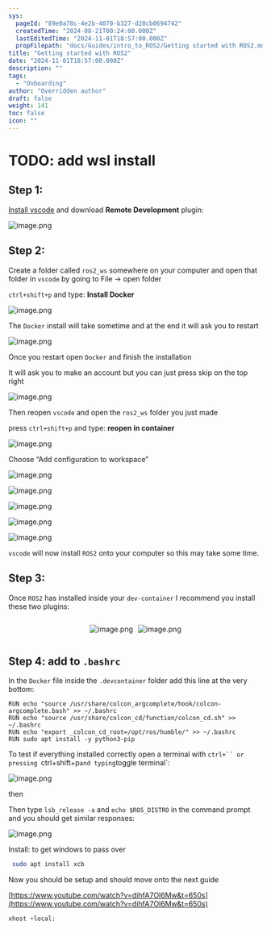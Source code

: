 ```yaml
---
sys:
  pageId: "89e0a78c-4e2b-4070-b327-d28cb0694742"
  createdTime: "2024-08-21T00:24:00.000Z"
  lastEditedTime: "2024-11-01T18:57:00.000Z"
  propFilepath: "docs/Guides/intro_to_ROS2/Getting started with ROS2.md"
title: "Getting started with ROS2"
date: "2024-11-01T18:57:00.000Z"
description: ""
tags:
  - "Onboarding"
author: "Overridden author"
draft: false
weight: 141
toc: false
icon: ""
---
```


# TODO: add wsl install

## Step 1:

[Install vscode](https://code.visualstudio.com/download) and download **Remote Development** plugin:

![image.png](https://prod-files-secure.s3.us-west-2.amazonaws.com/d518164a-d88e-44d1-a4ee-3adb3bd8bce0/efb52993-1881-4a40-b95e-6f020334f022/image.png?X-Amz-Algorithm=AWS4-HMAC-SHA256&X-Amz-Content-Sha256=UNSIGNED-PAYLOAD&X-Amz-Credential=ASIAZI2LB466UU6PIOQG%2F20250426%2Fus-west-2%2Fs3%2Faws4_request&X-Amz-Date=20250426T100737Z&X-Amz-Expires=3600&X-Amz-Security-Token=IQoJb3JpZ2luX2VjEKf%2F%2F%2F%2F%2F%2F%2F%2F%2F%2FwEaCXVzLXdlc3QtMiJIMEYCIQDP2CEyG3gbCePMrXMXIhVwbx2QGEJDGSKo18IwB9hOywIhAOgDTtbWSpudxekgz93ZJXLuz3qHPFv9rTYyu1IYfLVZKv8DCEAQABoMNjM3NDIzMTgzODA1IgzP%2BTvdZhExG5ywgH8q3AOCPDx%2B6C21VEYshxj5W79U9A4kZRGaxllYjN1aoI3lpqhT72FHiCbeK2cBm2UHONTA%2Byk9mgUXAxzC%2FBOTPIhoj2p47M6tcKFIzSzscUsNWPbnQiam%2F%2BiTHs73Y1E1%2FheIBgisvBkmLh8kkskqsS8E%2Fi7rT%2BSfZJKInPNTnMsWPu007vkjhHlWAzMxnwrOoXNBvA4gZ%2BnJxGwGVE8j%2FC9YGwVb0lGCMb%2FEkwEdWZY0cDwatJPHcmw15UJ5YKmM41kpF2R7GARtidty%2FL0nFpY%2FGgKMUQXu2nuwx5k5WByVdD24UhpE%2FcJ4NM52V4ZfUalHzrx8jiEvLECWMidHfhmhBBY%2FxwD%2BfvLY0N22sB1NRd%2B9EAKMbcY1z1VBPdLlDbZ%2BSDqwTUP7BN2AqvR5hJgcq6hqIXvP6D%2FGhnARmrUv8SeJaARzN0P5kxK5U%2Ff9Zkt2WbJFUh%2BUf%2F9xsNS%2BfT2NQL61if%2Fpzbfc7cUCw8YmFye7oqy1iKDT4osbb8FGyz8BMpdmH%2FGrO2J9aiCtzx0lqj7bTRFc9Zow1fItF8szCv4yzc0tApHb3AZwFWgTb3YDl8oAWQ6b6PSuVubfEDY21TPBF0%2BgQ0fT2aU%2Fu0OYfvh7sRdRF%2FJ7bcw5KTC%2BhLLABjqkAY9lYp6gDb9J18yfHdE02N3WMYvAAZnWp7CQlv9Zspg%2Fzk8KDMDbZEoXdmWHvHbop4rPRnYiFLhD2h7a%2FVkARecHy6Xvz64gZvYMRwlMK6LiDYLc67hxW5tP11QXf%2FW7gMrX2sy9jlM8zNbQ42sPeASSZKcLRUN%2FsoDfsEheB%2Fhd6fSuujaB1FcsE91X8%2F83Mdc1QGdP6lznwKCj4fubZ1%2Fcmrau&X-Amz-Signature=510c1318e98c09bc7fe6c6a72f2083e0790b23fafc00dfc4c2673c1b6ca57635&X-Amz-SignedHeaders=host&x-id=GetObject)

## Step 2:

Create a folder called `ros2_ws` somewhere on your computer and open that folder in `vscode` by going to File → open folder 

`ctrl+shift+p` and type: **Install Docker**

![image.png](https://prod-files-secure.s3.us-west-2.amazonaws.com/d518164a-d88e-44d1-a4ee-3adb3bd8bce0/2269dc0e-1cd5-47ff-bceb-c04ad9b2eab0/image.png?X-Amz-Algorithm=AWS4-HMAC-SHA256&X-Amz-Content-Sha256=UNSIGNED-PAYLOAD&X-Amz-Credential=ASIAZI2LB466UU6PIOQG%2F20250426%2Fus-west-2%2Fs3%2Faws4_request&X-Amz-Date=20250426T100737Z&X-Amz-Expires=3600&X-Amz-Security-Token=IQoJb3JpZ2luX2VjEKf%2F%2F%2F%2F%2F%2F%2F%2F%2F%2FwEaCXVzLXdlc3QtMiJIMEYCIQDP2CEyG3gbCePMrXMXIhVwbx2QGEJDGSKo18IwB9hOywIhAOgDTtbWSpudxekgz93ZJXLuz3qHPFv9rTYyu1IYfLVZKv8DCEAQABoMNjM3NDIzMTgzODA1IgzP%2BTvdZhExG5ywgH8q3AOCPDx%2B6C21VEYshxj5W79U9A4kZRGaxllYjN1aoI3lpqhT72FHiCbeK2cBm2UHONTA%2Byk9mgUXAxzC%2FBOTPIhoj2p47M6tcKFIzSzscUsNWPbnQiam%2F%2BiTHs73Y1E1%2FheIBgisvBkmLh8kkskqsS8E%2Fi7rT%2BSfZJKInPNTnMsWPu007vkjhHlWAzMxnwrOoXNBvA4gZ%2BnJxGwGVE8j%2FC9YGwVb0lGCMb%2FEkwEdWZY0cDwatJPHcmw15UJ5YKmM41kpF2R7GARtidty%2FL0nFpY%2FGgKMUQXu2nuwx5k5WByVdD24UhpE%2FcJ4NM52V4ZfUalHzrx8jiEvLECWMidHfhmhBBY%2FxwD%2BfvLY0N22sB1NRd%2B9EAKMbcY1z1VBPdLlDbZ%2BSDqwTUP7BN2AqvR5hJgcq6hqIXvP6D%2FGhnARmrUv8SeJaARzN0P5kxK5U%2Ff9Zkt2WbJFUh%2BUf%2F9xsNS%2BfT2NQL61if%2Fpzbfc7cUCw8YmFye7oqy1iKDT4osbb8FGyz8BMpdmH%2FGrO2J9aiCtzx0lqj7bTRFc9Zow1fItF8szCv4yzc0tApHb3AZwFWgTb3YDl8oAWQ6b6PSuVubfEDY21TPBF0%2BgQ0fT2aU%2Fu0OYfvh7sRdRF%2FJ7bcw5KTC%2BhLLABjqkAY9lYp6gDb9J18yfHdE02N3WMYvAAZnWp7CQlv9Zspg%2Fzk8KDMDbZEoXdmWHvHbop4rPRnYiFLhD2h7a%2FVkARecHy6Xvz64gZvYMRwlMK6LiDYLc67hxW5tP11QXf%2FW7gMrX2sy9jlM8zNbQ42sPeASSZKcLRUN%2FsoDfsEheB%2Fhd6fSuujaB1FcsE91X8%2F83Mdc1QGdP6lznwKCj4fubZ1%2Fcmrau&X-Amz-Signature=aeab360ad6371b06ec6dc3f1fcba4073f7f47f22eba2e773748eeaec4b577a28&X-Amz-SignedHeaders=host&x-id=GetObject)

The `Docker` install will take sometime and at the end it will ask you to restart

![image.png](https://prod-files-secure.s3.us-west-2.amazonaws.com/d518164a-d88e-44d1-a4ee-3adb3bd8bce0/ed233f78-be33-4b1f-b89c-9c346c0e961e/image.png?X-Amz-Algorithm=AWS4-HMAC-SHA256&X-Amz-Content-Sha256=UNSIGNED-PAYLOAD&X-Amz-Credential=ASIAZI2LB466UU6PIOQG%2F20250426%2Fus-west-2%2Fs3%2Faws4_request&X-Amz-Date=20250426T100737Z&X-Amz-Expires=3600&X-Amz-Security-Token=IQoJb3JpZ2luX2VjEKf%2F%2F%2F%2F%2F%2F%2F%2F%2F%2FwEaCXVzLXdlc3QtMiJIMEYCIQDP2CEyG3gbCePMrXMXIhVwbx2QGEJDGSKo18IwB9hOywIhAOgDTtbWSpudxekgz93ZJXLuz3qHPFv9rTYyu1IYfLVZKv8DCEAQABoMNjM3NDIzMTgzODA1IgzP%2BTvdZhExG5ywgH8q3AOCPDx%2B6C21VEYshxj5W79U9A4kZRGaxllYjN1aoI3lpqhT72FHiCbeK2cBm2UHONTA%2Byk9mgUXAxzC%2FBOTPIhoj2p47M6tcKFIzSzscUsNWPbnQiam%2F%2BiTHs73Y1E1%2FheIBgisvBkmLh8kkskqsS8E%2Fi7rT%2BSfZJKInPNTnMsWPu007vkjhHlWAzMxnwrOoXNBvA4gZ%2BnJxGwGVE8j%2FC9YGwVb0lGCMb%2FEkwEdWZY0cDwatJPHcmw15UJ5YKmM41kpF2R7GARtidty%2FL0nFpY%2FGgKMUQXu2nuwx5k5WByVdD24UhpE%2FcJ4NM52V4ZfUalHzrx8jiEvLECWMidHfhmhBBY%2FxwD%2BfvLY0N22sB1NRd%2B9EAKMbcY1z1VBPdLlDbZ%2BSDqwTUP7BN2AqvR5hJgcq6hqIXvP6D%2FGhnARmrUv8SeJaARzN0P5kxK5U%2Ff9Zkt2WbJFUh%2BUf%2F9xsNS%2BfT2NQL61if%2Fpzbfc7cUCw8YmFye7oqy1iKDT4osbb8FGyz8BMpdmH%2FGrO2J9aiCtzx0lqj7bTRFc9Zow1fItF8szCv4yzc0tApHb3AZwFWgTb3YDl8oAWQ6b6PSuVubfEDY21TPBF0%2BgQ0fT2aU%2Fu0OYfvh7sRdRF%2FJ7bcw5KTC%2BhLLABjqkAY9lYp6gDb9J18yfHdE02N3WMYvAAZnWp7CQlv9Zspg%2Fzk8KDMDbZEoXdmWHvHbop4rPRnYiFLhD2h7a%2FVkARecHy6Xvz64gZvYMRwlMK6LiDYLc67hxW5tP11QXf%2FW7gMrX2sy9jlM8zNbQ42sPeASSZKcLRUN%2FsoDfsEheB%2Fhd6fSuujaB1FcsE91X8%2F83Mdc1QGdP6lznwKCj4fubZ1%2Fcmrau&X-Amz-Signature=2eba12fdb4a4ea91592c7f2687a4b133cc5bb19661ada0c04d51aae3029657f7&X-Amz-SignedHeaders=host&x-id=GetObject)

Once you restart open `Docker` and finish the installation

It will ask you to make an account but you can just press skip on the top right

![image.png](https://prod-files-secure.s3.us-west-2.amazonaws.com/d518164a-d88e-44d1-a4ee-3adb3bd8bce0/21010ad9-1659-4fd9-9f59-9932a09b2a3d/image.png?X-Amz-Algorithm=AWS4-HMAC-SHA256&X-Amz-Content-Sha256=UNSIGNED-PAYLOAD&X-Amz-Credential=ASIAZI2LB466UU6PIOQG%2F20250426%2Fus-west-2%2Fs3%2Faws4_request&X-Amz-Date=20250426T100737Z&X-Amz-Expires=3600&X-Amz-Security-Token=IQoJb3JpZ2luX2VjEKf%2F%2F%2F%2F%2F%2F%2F%2F%2F%2FwEaCXVzLXdlc3QtMiJIMEYCIQDP2CEyG3gbCePMrXMXIhVwbx2QGEJDGSKo18IwB9hOywIhAOgDTtbWSpudxekgz93ZJXLuz3qHPFv9rTYyu1IYfLVZKv8DCEAQABoMNjM3NDIzMTgzODA1IgzP%2BTvdZhExG5ywgH8q3AOCPDx%2B6C21VEYshxj5W79U9A4kZRGaxllYjN1aoI3lpqhT72FHiCbeK2cBm2UHONTA%2Byk9mgUXAxzC%2FBOTPIhoj2p47M6tcKFIzSzscUsNWPbnQiam%2F%2BiTHs73Y1E1%2FheIBgisvBkmLh8kkskqsS8E%2Fi7rT%2BSfZJKInPNTnMsWPu007vkjhHlWAzMxnwrOoXNBvA4gZ%2BnJxGwGVE8j%2FC9YGwVb0lGCMb%2FEkwEdWZY0cDwatJPHcmw15UJ5YKmM41kpF2R7GARtidty%2FL0nFpY%2FGgKMUQXu2nuwx5k5WByVdD24UhpE%2FcJ4NM52V4ZfUalHzrx8jiEvLECWMidHfhmhBBY%2FxwD%2BfvLY0N22sB1NRd%2B9EAKMbcY1z1VBPdLlDbZ%2BSDqwTUP7BN2AqvR5hJgcq6hqIXvP6D%2FGhnARmrUv8SeJaARzN0P5kxK5U%2Ff9Zkt2WbJFUh%2BUf%2F9xsNS%2BfT2NQL61if%2Fpzbfc7cUCw8YmFye7oqy1iKDT4osbb8FGyz8BMpdmH%2FGrO2J9aiCtzx0lqj7bTRFc9Zow1fItF8szCv4yzc0tApHb3AZwFWgTb3YDl8oAWQ6b6PSuVubfEDY21TPBF0%2BgQ0fT2aU%2Fu0OYfvh7sRdRF%2FJ7bcw5KTC%2BhLLABjqkAY9lYp6gDb9J18yfHdE02N3WMYvAAZnWp7CQlv9Zspg%2Fzk8KDMDbZEoXdmWHvHbop4rPRnYiFLhD2h7a%2FVkARecHy6Xvz64gZvYMRwlMK6LiDYLc67hxW5tP11QXf%2FW7gMrX2sy9jlM8zNbQ42sPeASSZKcLRUN%2FsoDfsEheB%2Fhd6fSuujaB1FcsE91X8%2F83Mdc1QGdP6lznwKCj4fubZ1%2Fcmrau&X-Amz-Signature=7ae6071184972d0a39a9ac4e9dc2a6b872e7f88568c39ec0caa39c733cca0184&X-Amz-SignedHeaders=host&x-id=GetObject)

Then reopen `vscode` and open the `ros2_ws` folder you just made

press `ctrl+shift+p` and type: **reopen in container**

![image.png](https://prod-files-secure.s3.us-west-2.amazonaws.com/d518164a-d88e-44d1-a4ee-3adb3bd8bce0/4e93b8c2-41ad-488c-8095-c74205196118/image.png?X-Amz-Algorithm=AWS4-HMAC-SHA256&X-Amz-Content-Sha256=UNSIGNED-PAYLOAD&X-Amz-Credential=ASIAZI2LB466UU6PIOQG%2F20250426%2Fus-west-2%2Fs3%2Faws4_request&X-Amz-Date=20250426T100737Z&X-Amz-Expires=3600&X-Amz-Security-Token=IQoJb3JpZ2luX2VjEKf%2F%2F%2F%2F%2F%2F%2F%2F%2F%2FwEaCXVzLXdlc3QtMiJIMEYCIQDP2CEyG3gbCePMrXMXIhVwbx2QGEJDGSKo18IwB9hOywIhAOgDTtbWSpudxekgz93ZJXLuz3qHPFv9rTYyu1IYfLVZKv8DCEAQABoMNjM3NDIzMTgzODA1IgzP%2BTvdZhExG5ywgH8q3AOCPDx%2B6C21VEYshxj5W79U9A4kZRGaxllYjN1aoI3lpqhT72FHiCbeK2cBm2UHONTA%2Byk9mgUXAxzC%2FBOTPIhoj2p47M6tcKFIzSzscUsNWPbnQiam%2F%2BiTHs73Y1E1%2FheIBgisvBkmLh8kkskqsS8E%2Fi7rT%2BSfZJKInPNTnMsWPu007vkjhHlWAzMxnwrOoXNBvA4gZ%2BnJxGwGVE8j%2FC9YGwVb0lGCMb%2FEkwEdWZY0cDwatJPHcmw15UJ5YKmM41kpF2R7GARtidty%2FL0nFpY%2FGgKMUQXu2nuwx5k5WByVdD24UhpE%2FcJ4NM52V4ZfUalHzrx8jiEvLECWMidHfhmhBBY%2FxwD%2BfvLY0N22sB1NRd%2B9EAKMbcY1z1VBPdLlDbZ%2BSDqwTUP7BN2AqvR5hJgcq6hqIXvP6D%2FGhnARmrUv8SeJaARzN0P5kxK5U%2Ff9Zkt2WbJFUh%2BUf%2F9xsNS%2BfT2NQL61if%2Fpzbfc7cUCw8YmFye7oqy1iKDT4osbb8FGyz8BMpdmH%2FGrO2J9aiCtzx0lqj7bTRFc9Zow1fItF8szCv4yzc0tApHb3AZwFWgTb3YDl8oAWQ6b6PSuVubfEDY21TPBF0%2BgQ0fT2aU%2Fu0OYfvh7sRdRF%2FJ7bcw5KTC%2BhLLABjqkAY9lYp6gDb9J18yfHdE02N3WMYvAAZnWp7CQlv9Zspg%2Fzk8KDMDbZEoXdmWHvHbop4rPRnYiFLhD2h7a%2FVkARecHy6Xvz64gZvYMRwlMK6LiDYLc67hxW5tP11QXf%2FW7gMrX2sy9jlM8zNbQ42sPeASSZKcLRUN%2FsoDfsEheB%2Fhd6fSuujaB1FcsE91X8%2F83Mdc1QGdP6lznwKCj4fubZ1%2Fcmrau&X-Amz-Signature=ab2b34d86d17e4a546bbebe0d81649254118d896fb24461667acc08ea193a8b3&X-Amz-SignedHeaders=host&x-id=GetObject)

Choose “Add configuration to workspace”

![image.png](https://prod-files-secure.s3.us-west-2.amazonaws.com/d518164a-d88e-44d1-a4ee-3adb3bd8bce0/9560b282-5060-4989-ba37-97e7b2c22476/image.png?X-Amz-Algorithm=AWS4-HMAC-SHA256&X-Amz-Content-Sha256=UNSIGNED-PAYLOAD&X-Amz-Credential=ASIAZI2LB466UU6PIOQG%2F20250426%2Fus-west-2%2Fs3%2Faws4_request&X-Amz-Date=20250426T100737Z&X-Amz-Expires=3600&X-Amz-Security-Token=IQoJb3JpZ2luX2VjEKf%2F%2F%2F%2F%2F%2F%2F%2F%2F%2FwEaCXVzLXdlc3QtMiJIMEYCIQDP2CEyG3gbCePMrXMXIhVwbx2QGEJDGSKo18IwB9hOywIhAOgDTtbWSpudxekgz93ZJXLuz3qHPFv9rTYyu1IYfLVZKv8DCEAQABoMNjM3NDIzMTgzODA1IgzP%2BTvdZhExG5ywgH8q3AOCPDx%2B6C21VEYshxj5W79U9A4kZRGaxllYjN1aoI3lpqhT72FHiCbeK2cBm2UHONTA%2Byk9mgUXAxzC%2FBOTPIhoj2p47M6tcKFIzSzscUsNWPbnQiam%2F%2BiTHs73Y1E1%2FheIBgisvBkmLh8kkskqsS8E%2Fi7rT%2BSfZJKInPNTnMsWPu007vkjhHlWAzMxnwrOoXNBvA4gZ%2BnJxGwGVE8j%2FC9YGwVb0lGCMb%2FEkwEdWZY0cDwatJPHcmw15UJ5YKmM41kpF2R7GARtidty%2FL0nFpY%2FGgKMUQXu2nuwx5k5WByVdD24UhpE%2FcJ4NM52V4ZfUalHzrx8jiEvLECWMidHfhmhBBY%2FxwD%2BfvLY0N22sB1NRd%2B9EAKMbcY1z1VBPdLlDbZ%2BSDqwTUP7BN2AqvR5hJgcq6hqIXvP6D%2FGhnARmrUv8SeJaARzN0P5kxK5U%2Ff9Zkt2WbJFUh%2BUf%2F9xsNS%2BfT2NQL61if%2Fpzbfc7cUCw8YmFye7oqy1iKDT4osbb8FGyz8BMpdmH%2FGrO2J9aiCtzx0lqj7bTRFc9Zow1fItF8szCv4yzc0tApHb3AZwFWgTb3YDl8oAWQ6b6PSuVubfEDY21TPBF0%2BgQ0fT2aU%2Fu0OYfvh7sRdRF%2FJ7bcw5KTC%2BhLLABjqkAY9lYp6gDb9J18yfHdE02N3WMYvAAZnWp7CQlv9Zspg%2Fzk8KDMDbZEoXdmWHvHbop4rPRnYiFLhD2h7a%2FVkARecHy6Xvz64gZvYMRwlMK6LiDYLc67hxW5tP11QXf%2FW7gMrX2sy9jlM8zNbQ42sPeASSZKcLRUN%2FsoDfsEheB%2Fhd6fSuujaB1FcsE91X8%2F83Mdc1QGdP6lznwKCj4fubZ1%2Fcmrau&X-Amz-Signature=6a15a5b16c1c368fc0b92b5ab544044266cbd6b0294eda3d0eda120e821f6081&X-Amz-SignedHeaders=host&x-id=GetObject)

![image.png](https://prod-files-secure.s3.us-west-2.amazonaws.com/d518164a-d88e-44d1-a4ee-3adb3bd8bce0/2ee63f81-886b-48e8-a553-dc6e5eac99e4/image.png?X-Amz-Algorithm=AWS4-HMAC-SHA256&X-Amz-Content-Sha256=UNSIGNED-PAYLOAD&X-Amz-Credential=ASIAZI2LB466UU6PIOQG%2F20250426%2Fus-west-2%2Fs3%2Faws4_request&X-Amz-Date=20250426T100737Z&X-Amz-Expires=3600&X-Amz-Security-Token=IQoJb3JpZ2luX2VjEKf%2F%2F%2F%2F%2F%2F%2F%2F%2F%2FwEaCXVzLXdlc3QtMiJIMEYCIQDP2CEyG3gbCePMrXMXIhVwbx2QGEJDGSKo18IwB9hOywIhAOgDTtbWSpudxekgz93ZJXLuz3qHPFv9rTYyu1IYfLVZKv8DCEAQABoMNjM3NDIzMTgzODA1IgzP%2BTvdZhExG5ywgH8q3AOCPDx%2B6C21VEYshxj5W79U9A4kZRGaxllYjN1aoI3lpqhT72FHiCbeK2cBm2UHONTA%2Byk9mgUXAxzC%2FBOTPIhoj2p47M6tcKFIzSzscUsNWPbnQiam%2F%2BiTHs73Y1E1%2FheIBgisvBkmLh8kkskqsS8E%2Fi7rT%2BSfZJKInPNTnMsWPu007vkjhHlWAzMxnwrOoXNBvA4gZ%2BnJxGwGVE8j%2FC9YGwVb0lGCMb%2FEkwEdWZY0cDwatJPHcmw15UJ5YKmM41kpF2R7GARtidty%2FL0nFpY%2FGgKMUQXu2nuwx5k5WByVdD24UhpE%2FcJ4NM52V4ZfUalHzrx8jiEvLECWMidHfhmhBBY%2FxwD%2BfvLY0N22sB1NRd%2B9EAKMbcY1z1VBPdLlDbZ%2BSDqwTUP7BN2AqvR5hJgcq6hqIXvP6D%2FGhnARmrUv8SeJaARzN0P5kxK5U%2Ff9Zkt2WbJFUh%2BUf%2F9xsNS%2BfT2NQL61if%2Fpzbfc7cUCw8YmFye7oqy1iKDT4osbb8FGyz8BMpdmH%2FGrO2J9aiCtzx0lqj7bTRFc9Zow1fItF8szCv4yzc0tApHb3AZwFWgTb3YDl8oAWQ6b6PSuVubfEDY21TPBF0%2BgQ0fT2aU%2Fu0OYfvh7sRdRF%2FJ7bcw5KTC%2BhLLABjqkAY9lYp6gDb9J18yfHdE02N3WMYvAAZnWp7CQlv9Zspg%2Fzk8KDMDbZEoXdmWHvHbop4rPRnYiFLhD2h7a%2FVkARecHy6Xvz64gZvYMRwlMK6LiDYLc67hxW5tP11QXf%2FW7gMrX2sy9jlM8zNbQ42sPeASSZKcLRUN%2FsoDfsEheB%2Fhd6fSuujaB1FcsE91X8%2F83Mdc1QGdP6lznwKCj4fubZ1%2Fcmrau&X-Amz-Signature=0adc12f896376ff601b0723b0cac2cf7345ab1e7c6974a9bcae52766445a24cf&X-Amz-SignedHeaders=host&x-id=GetObject)

![image.png](https://prod-files-secure.s3.us-west-2.amazonaws.com/d518164a-d88e-44d1-a4ee-3adb3bd8bce0/ae1580b2-b048-407e-aed9-b584224a7a04/image.png?X-Amz-Algorithm=AWS4-HMAC-SHA256&X-Amz-Content-Sha256=UNSIGNED-PAYLOAD&X-Amz-Credential=ASIAZI2LB466UU6PIOQG%2F20250426%2Fus-west-2%2Fs3%2Faws4_request&X-Amz-Date=20250426T100737Z&X-Amz-Expires=3600&X-Amz-Security-Token=IQoJb3JpZ2luX2VjEKf%2F%2F%2F%2F%2F%2F%2F%2F%2F%2FwEaCXVzLXdlc3QtMiJIMEYCIQDP2CEyG3gbCePMrXMXIhVwbx2QGEJDGSKo18IwB9hOywIhAOgDTtbWSpudxekgz93ZJXLuz3qHPFv9rTYyu1IYfLVZKv8DCEAQABoMNjM3NDIzMTgzODA1IgzP%2BTvdZhExG5ywgH8q3AOCPDx%2B6C21VEYshxj5W79U9A4kZRGaxllYjN1aoI3lpqhT72FHiCbeK2cBm2UHONTA%2Byk9mgUXAxzC%2FBOTPIhoj2p47M6tcKFIzSzscUsNWPbnQiam%2F%2BiTHs73Y1E1%2FheIBgisvBkmLh8kkskqsS8E%2Fi7rT%2BSfZJKInPNTnMsWPu007vkjhHlWAzMxnwrOoXNBvA4gZ%2BnJxGwGVE8j%2FC9YGwVb0lGCMb%2FEkwEdWZY0cDwatJPHcmw15UJ5YKmM41kpF2R7GARtidty%2FL0nFpY%2FGgKMUQXu2nuwx5k5WByVdD24UhpE%2FcJ4NM52V4ZfUalHzrx8jiEvLECWMidHfhmhBBY%2FxwD%2BfvLY0N22sB1NRd%2B9EAKMbcY1z1VBPdLlDbZ%2BSDqwTUP7BN2AqvR5hJgcq6hqIXvP6D%2FGhnARmrUv8SeJaARzN0P5kxK5U%2Ff9Zkt2WbJFUh%2BUf%2F9xsNS%2BfT2NQL61if%2Fpzbfc7cUCw8YmFye7oqy1iKDT4osbb8FGyz8BMpdmH%2FGrO2J9aiCtzx0lqj7bTRFc9Zow1fItF8szCv4yzc0tApHb3AZwFWgTb3YDl8oAWQ6b6PSuVubfEDY21TPBF0%2BgQ0fT2aU%2Fu0OYfvh7sRdRF%2FJ7bcw5KTC%2BhLLABjqkAY9lYp6gDb9J18yfHdE02N3WMYvAAZnWp7CQlv9Zspg%2Fzk8KDMDbZEoXdmWHvHbop4rPRnYiFLhD2h7a%2FVkARecHy6Xvz64gZvYMRwlMK6LiDYLc67hxW5tP11QXf%2FW7gMrX2sy9jlM8zNbQ42sPeASSZKcLRUN%2FsoDfsEheB%2Fhd6fSuujaB1FcsE91X8%2F83Mdc1QGdP6lznwKCj4fubZ1%2Fcmrau&X-Amz-Signature=a9337ae26b5c99eb43d421d99187507a1cc5514caf19382385dd4c3e12098dbc&X-Amz-SignedHeaders=host&x-id=GetObject)

![image.png](https://prod-files-secure.s3.us-west-2.amazonaws.com/d518164a-d88e-44d1-a4ee-3adb3bd8bce0/53255b28-f75e-430f-b9e3-c0ac8577e42b/image.png?X-Amz-Algorithm=AWS4-HMAC-SHA256&X-Amz-Content-Sha256=UNSIGNED-PAYLOAD&X-Amz-Credential=ASIAZI2LB466UU6PIOQG%2F20250426%2Fus-west-2%2Fs3%2Faws4_request&X-Amz-Date=20250426T100737Z&X-Amz-Expires=3600&X-Amz-Security-Token=IQoJb3JpZ2luX2VjEKf%2F%2F%2F%2F%2F%2F%2F%2F%2F%2FwEaCXVzLXdlc3QtMiJIMEYCIQDP2CEyG3gbCePMrXMXIhVwbx2QGEJDGSKo18IwB9hOywIhAOgDTtbWSpudxekgz93ZJXLuz3qHPFv9rTYyu1IYfLVZKv8DCEAQABoMNjM3NDIzMTgzODA1IgzP%2BTvdZhExG5ywgH8q3AOCPDx%2B6C21VEYshxj5W79U9A4kZRGaxllYjN1aoI3lpqhT72FHiCbeK2cBm2UHONTA%2Byk9mgUXAxzC%2FBOTPIhoj2p47M6tcKFIzSzscUsNWPbnQiam%2F%2BiTHs73Y1E1%2FheIBgisvBkmLh8kkskqsS8E%2Fi7rT%2BSfZJKInPNTnMsWPu007vkjhHlWAzMxnwrOoXNBvA4gZ%2BnJxGwGVE8j%2FC9YGwVb0lGCMb%2FEkwEdWZY0cDwatJPHcmw15UJ5YKmM41kpF2R7GARtidty%2FL0nFpY%2FGgKMUQXu2nuwx5k5WByVdD24UhpE%2FcJ4NM52V4ZfUalHzrx8jiEvLECWMidHfhmhBBY%2FxwD%2BfvLY0N22sB1NRd%2B9EAKMbcY1z1VBPdLlDbZ%2BSDqwTUP7BN2AqvR5hJgcq6hqIXvP6D%2FGhnARmrUv8SeJaARzN0P5kxK5U%2Ff9Zkt2WbJFUh%2BUf%2F9xsNS%2BfT2NQL61if%2Fpzbfc7cUCw8YmFye7oqy1iKDT4osbb8FGyz8BMpdmH%2FGrO2J9aiCtzx0lqj7bTRFc9Zow1fItF8szCv4yzc0tApHb3AZwFWgTb3YDl8oAWQ6b6PSuVubfEDY21TPBF0%2BgQ0fT2aU%2Fu0OYfvh7sRdRF%2FJ7bcw5KTC%2BhLLABjqkAY9lYp6gDb9J18yfHdE02N3WMYvAAZnWp7CQlv9Zspg%2Fzk8KDMDbZEoXdmWHvHbop4rPRnYiFLhD2h7a%2FVkARecHy6Xvz64gZvYMRwlMK6LiDYLc67hxW5tP11QXf%2FW7gMrX2sy9jlM8zNbQ42sPeASSZKcLRUN%2FsoDfsEheB%2Fhd6fSuujaB1FcsE91X8%2F83Mdc1QGdP6lznwKCj4fubZ1%2Fcmrau&X-Amz-Signature=6e8bb482cd826cd525a5013edcae993674a3baa8ddf681f1acf9ceb1733b70dd&X-Amz-SignedHeaders=host&x-id=GetObject)

![image.png](https://prod-files-secure.s3.us-west-2.amazonaws.com/d518164a-d88e-44d1-a4ee-3adb3bd8bce0/7c562767-5af9-4ffb-97d1-327bcdf4ee00/image.png?X-Amz-Algorithm=AWS4-HMAC-SHA256&X-Amz-Content-Sha256=UNSIGNED-PAYLOAD&X-Amz-Credential=ASIAZI2LB466UU6PIOQG%2F20250426%2Fus-west-2%2Fs3%2Faws4_request&X-Amz-Date=20250426T100737Z&X-Amz-Expires=3600&X-Amz-Security-Token=IQoJb3JpZ2luX2VjEKf%2F%2F%2F%2F%2F%2F%2F%2F%2F%2FwEaCXVzLXdlc3QtMiJIMEYCIQDP2CEyG3gbCePMrXMXIhVwbx2QGEJDGSKo18IwB9hOywIhAOgDTtbWSpudxekgz93ZJXLuz3qHPFv9rTYyu1IYfLVZKv8DCEAQABoMNjM3NDIzMTgzODA1IgzP%2BTvdZhExG5ywgH8q3AOCPDx%2B6C21VEYshxj5W79U9A4kZRGaxllYjN1aoI3lpqhT72FHiCbeK2cBm2UHONTA%2Byk9mgUXAxzC%2FBOTPIhoj2p47M6tcKFIzSzscUsNWPbnQiam%2F%2BiTHs73Y1E1%2FheIBgisvBkmLh8kkskqsS8E%2Fi7rT%2BSfZJKInPNTnMsWPu007vkjhHlWAzMxnwrOoXNBvA4gZ%2BnJxGwGVE8j%2FC9YGwVb0lGCMb%2FEkwEdWZY0cDwatJPHcmw15UJ5YKmM41kpF2R7GARtidty%2FL0nFpY%2FGgKMUQXu2nuwx5k5WByVdD24UhpE%2FcJ4NM52V4ZfUalHzrx8jiEvLECWMidHfhmhBBY%2FxwD%2BfvLY0N22sB1NRd%2B9EAKMbcY1z1VBPdLlDbZ%2BSDqwTUP7BN2AqvR5hJgcq6hqIXvP6D%2FGhnARmrUv8SeJaARzN0P5kxK5U%2Ff9Zkt2WbJFUh%2BUf%2F9xsNS%2BfT2NQL61if%2Fpzbfc7cUCw8YmFye7oqy1iKDT4osbb8FGyz8BMpdmH%2FGrO2J9aiCtzx0lqj7bTRFc9Zow1fItF8szCv4yzc0tApHb3AZwFWgTb3YDl8oAWQ6b6PSuVubfEDY21TPBF0%2BgQ0fT2aU%2Fu0OYfvh7sRdRF%2FJ7bcw5KTC%2BhLLABjqkAY9lYp6gDb9J18yfHdE02N3WMYvAAZnWp7CQlv9Zspg%2Fzk8KDMDbZEoXdmWHvHbop4rPRnYiFLhD2h7a%2FVkARecHy6Xvz64gZvYMRwlMK6LiDYLc67hxW5tP11QXf%2FW7gMrX2sy9jlM8zNbQ42sPeASSZKcLRUN%2FsoDfsEheB%2Fhd6fSuujaB1FcsE91X8%2F83Mdc1QGdP6lznwKCj4fubZ1%2Fcmrau&X-Amz-Signature=34f0ca0875fa01b28e19ebf7a05f4ddb54c543287f4978ba27bd66ec26f5c16d&X-Amz-SignedHeaders=host&x-id=GetObject)

`vscode` will now install `ROS2` onto your computer so this may take some time.

## Step 3:

Once `ROS2` has installed inside your `dev-container` I recommend you install these two plugins:

<div style="display: flex;flex-direction: row; column-gap:10px; max-width: 630px;justify-content: center;">
<div>

![image.png](https://prod-files-secure.s3.us-west-2.amazonaws.com/d518164a-d88e-44d1-a4ee-3adb3bd8bce0/3fc3d550-5a54-4ba1-ba6b-faa01cdb7369/image.png?X-Amz-Algorithm=AWS4-HMAC-SHA256&X-Amz-Content-Sha256=UNSIGNED-PAYLOAD&X-Amz-Credential=ASIAZI2LB4666QIV3PBK%2F20250426%2Fus-west-2%2Fs3%2Faws4_request&X-Amz-Date=20250426T100739Z&X-Amz-Expires=3600&X-Amz-Security-Token=IQoJb3JpZ2luX2VjEKf%2F%2F%2F%2F%2F%2F%2F%2F%2F%2FwEaCXVzLXdlc3QtMiJGMEQCIHC8iTIAHSIBEeZ23im76uNv2igBFP%2FKCuu6eIuaHdKtAiAlOyeKCQ640Y91BFQ3lu3MWVFl8ZFxttYtJkA17VNNjyr%2FAwhAEAAaDDYzNzQyMzE4MzgwNSIMJcf0%2FVUH3xsRHDAYKtwDryWyd1KvSPHMVRJ0qXohK0trYVT%2FEgOixnoWOuZyh5AqwZuOC6UruELt9LdXpqpmli0lCp0qwKtypDrwzwc%2FHGwv%2FbITOtm7bRGWrw%2FeLUysrcO4cw%2FUGSTUlYz5bgrty8LdFajJ0tMf%2FUMJ15V2YBhJOsy9nQRdeFw1HE7MebpyenRLzvqQ%2FOQd6Fd69J8VLMyz6hssWpY34vrkFPUA31CH3VZAO%2BmKCDgiBIKTnO%2Fo90yBFw5a7xSR99IqKciu9RoakZ9RalPrCSJIiXyD4OodLshbU5dnrv7vtcf%2BDesP%2BpZLbIEuln2RvDbmya2E3UahUjwFPniRY%2BZ1T3K6C%2Fi9kG3xK5QVVbWB9%2Btjk8W1Ptizu80SCJTptmSXAZPcIBy9ypP0UcW9gGQMkkmv%2Fk6dc6rW1XgAfeXUJkiPyFC9%2B990CYFaBsQNyzzC9xpsMhLb%2BiDrEezZKeZcClmg6UBITWQ66OLRQkyfosdenCQqu1hH0dIEqmfDx0iQarsFBHA4cGlXzkGp%2FlsMDRSiLUeSQHlnHlXSUoBugVRG68mYdkHhaIEzIc1vQe5f2XBWEtgOsMMM7V%2B0DLx0lz%2FwhLIpgICGsEcfs09%2Fm7VAbnVAjzU2%2B1RHNdhH%2FNcwnYSywAY6pgER72Xqrub5DfX1NHxXHAUDovl%2BUXyn48PJEWFQwRhEh22RK2Al25XyJK%2BbdWy6uCeoN4YrKRSOEADimRcP0ATVfKf5dILWbTdWK5zlGsLyQBYnXJ12azIwbi7qlkVDRH9qdmmUl2CN7NlXz44z1GEMpVW3Ft5R%2FBAqbfZ%2FDEo6bCKwAdazUaROSGDXg2C6Oh%2BGVSCBJ5GwItd0P3A%2Fo8SVMskDm2JQ&X-Amz-Signature=7c7c0bac592e0bc6dfe867eacc6c183e427ef07f6356b44b3a250c0bc8a0a6a8&X-Amz-SignedHeaders=host&x-id=GetObject)

</div>
<div>

![image.png](https://prod-files-secure.s3.us-west-2.amazonaws.com/d518164a-d88e-44d1-a4ee-3adb3bd8bce0/d994cc66-13c2-4093-a5a3-f84cf4601a82/image.png?X-Amz-Algorithm=AWS4-HMAC-SHA256&X-Amz-Content-Sha256=UNSIGNED-PAYLOAD&X-Amz-Credential=ASIAZI2LB466TV4IUZUH%2F20250426%2Fus-west-2%2Fs3%2Faws4_request&X-Amz-Date=20250426T100739Z&X-Amz-Expires=3600&X-Amz-Security-Token=IQoJb3JpZ2luX2VjEKf%2F%2F%2F%2F%2F%2F%2F%2F%2F%2FwEaCXVzLXdlc3QtMiJIMEYCIQCuFXxtAa%2FAS4WT43%2BwyUyiVmx6r92%2BbkuiuMzb0OSphAIhAPswNIsE1NqXkr1W4IFIAJ9mE%2BvD5u75GnPTSjXJAjDfKv8DCEAQABoMNjM3NDIzMTgzODA1IgwLZVCRaXz3xwMSVW0q3AOOYsJnYlzhiXcmF8AzV%2ByD24y1SsJLup4PkTAXFhTe7CJBFpd5POJ6jFbja0kNlQphiOVvN8RsM12iIQ03l2ge9i%2FlYzvVz1Mpl4O4da4sY0nL2mh9G8%2Bq%2FoQN%2FsUfBk0dmF4FpF0n5H%2Bh8QpJ2QAVl0bX1WWV4ii7WsHyGzX9g63%2BdEoPVf9EHlc2xOBEyTA%2B96ZoYShTbYcI5Y7u3Z5U0BEZqKCr0KKBVO7i2MzhRg2kJ2Fo%2Bg52%2BvVl4H0u2QZ0%2F5fybpLMsaJd%2FMR9nNjBwOkhRhCIWC5NZFhLegDbrSXrKON%2F5a6ASZVdkI5DFB3WIuu0uTKZtGSGs%2B7RxWFrTGXhPO14MvoErzLHL%2BBu%2BVkUw3LjIMpQQW1ERX8LJyoEHeCemobrlJe9wEvlnb0qTEnO9Bb8cKayes0tJP4YfQjfxuibJTo0uZT5LvxAg8x4I3I%2Bf2Ax%2B0YCrhCNDUEUTCut3hD5g8GRbVLZ%2FI6chVmhrn2%2FFGJevTpnncAV8oZxBRDYJAtSiYdTQ%2F%2FLt5BbgOcob7QS3vPjBVV4fpWXWVwMr4y5v2gEWwZ3tOYUGIcCUoT3K43KS2u%2BrW8CRi5auFuQOTh3MtwROhgkYmscFn%2Fw7p%2F4og68r7aFCjCihLLABjqkAZUSZK9eYImVugY3vJy%2BdDKoDX4R4HMzfEGJ0EekSGFahISuMWyPbsrYOOgrtlL3U0nAOqkYkpIsqjIH5vELpTq0U2utrTL%2FrCSuBmOrl04GmFXqHRdpBQesz0Wu1WrNwYQ8j%2FrRSa%2FBBrkPjeeDPkxyCv0gWk49YhZDYpnKuqS8l9rlwwhNbEZjSkvJUyMxq%2BlePUrtOl0L1Fyqq%2Fv2lGm%2FgHBG&X-Amz-Signature=2e2f1bcaf00a9d566ed0b4831231c7ada90de0ae9dcc1eea5d54419e763cb36a&X-Amz-SignedHeaders=host&x-id=GetObject)

</div>
</div>

## Step 4: add to `.bashrc`

In the `Docker` file inside the `.devcontainer` folder add this line at the very bottom: 

```docker
RUN echo "source /usr/share/colcon_argcomplete/hook/colcon-argcomplete.bash" >> ~/.bashrc
RUN echo "source /usr/share/colcon_cd/function/colcon_cd.sh" >> ~/.bashrc
RUN echo "export _colcon_cd_root=/opt/ros/humble/" >> ~/.bashrc
RUN sudo apt install -y python3-pip 
```

To test if everything installed correctly open a terminal with `ctrl+`` or pressing `ctrl+shift+p` and typing `toggle terminal`:

![image.png](https://prod-files-secure.s3.us-west-2.amazonaws.com/d518164a-d88e-44d1-a4ee-3adb3bd8bce0/6a4943d8-b04e-4c02-9a58-775f3384d1a5/image.png?X-Amz-Algorithm=AWS4-HMAC-SHA256&X-Amz-Content-Sha256=UNSIGNED-PAYLOAD&X-Amz-Credential=ASIAZI2LB466UU6PIOQG%2F20250426%2Fus-west-2%2Fs3%2Faws4_request&X-Amz-Date=20250426T100737Z&X-Amz-Expires=3600&X-Amz-Security-Token=IQoJb3JpZ2luX2VjEKf%2F%2F%2F%2F%2F%2F%2F%2F%2F%2FwEaCXVzLXdlc3QtMiJIMEYCIQDP2CEyG3gbCePMrXMXIhVwbx2QGEJDGSKo18IwB9hOywIhAOgDTtbWSpudxekgz93ZJXLuz3qHPFv9rTYyu1IYfLVZKv8DCEAQABoMNjM3NDIzMTgzODA1IgzP%2BTvdZhExG5ywgH8q3AOCPDx%2B6C21VEYshxj5W79U9A4kZRGaxllYjN1aoI3lpqhT72FHiCbeK2cBm2UHONTA%2Byk9mgUXAxzC%2FBOTPIhoj2p47M6tcKFIzSzscUsNWPbnQiam%2F%2BiTHs73Y1E1%2FheIBgisvBkmLh8kkskqsS8E%2Fi7rT%2BSfZJKInPNTnMsWPu007vkjhHlWAzMxnwrOoXNBvA4gZ%2BnJxGwGVE8j%2FC9YGwVb0lGCMb%2FEkwEdWZY0cDwatJPHcmw15UJ5YKmM41kpF2R7GARtidty%2FL0nFpY%2FGgKMUQXu2nuwx5k5WByVdD24UhpE%2FcJ4NM52V4ZfUalHzrx8jiEvLECWMidHfhmhBBY%2FxwD%2BfvLY0N22sB1NRd%2B9EAKMbcY1z1VBPdLlDbZ%2BSDqwTUP7BN2AqvR5hJgcq6hqIXvP6D%2FGhnARmrUv8SeJaARzN0P5kxK5U%2Ff9Zkt2WbJFUh%2BUf%2F9xsNS%2BfT2NQL61if%2Fpzbfc7cUCw8YmFye7oqy1iKDT4osbb8FGyz8BMpdmH%2FGrO2J9aiCtzx0lqj7bTRFc9Zow1fItF8szCv4yzc0tApHb3AZwFWgTb3YDl8oAWQ6b6PSuVubfEDY21TPBF0%2BgQ0fT2aU%2Fu0OYfvh7sRdRF%2FJ7bcw5KTC%2BhLLABjqkAY9lYp6gDb9J18yfHdE02N3WMYvAAZnWp7CQlv9Zspg%2Fzk8KDMDbZEoXdmWHvHbop4rPRnYiFLhD2h7a%2FVkARecHy6Xvz64gZvYMRwlMK6LiDYLc67hxW5tP11QXf%2FW7gMrX2sy9jlM8zNbQ42sPeASSZKcLRUN%2FsoDfsEheB%2Fhd6fSuujaB1FcsE91X8%2F83Mdc1QGdP6lznwKCj4fubZ1%2Fcmrau&X-Amz-Signature=81ccd2a5ff822597a4129656398c3798711b993bae83fc0749fdef613739f511&X-Amz-SignedHeaders=host&x-id=GetObject)

then 

Then type `lsb_release -a` and `echo $ROS_DISTRO` in the command prompt and you should get similar responses:

![image.png](https://prod-files-secure.s3.us-west-2.amazonaws.com/d518164a-d88e-44d1-a4ee-3adb3bd8bce0/3e635dec-a805-4e85-8b9e-d000e5b71a4e/image.png?X-Amz-Algorithm=AWS4-HMAC-SHA256&X-Amz-Content-Sha256=UNSIGNED-PAYLOAD&X-Amz-Credential=ASIAZI2LB466UU6PIOQG%2F20250426%2Fus-west-2%2Fs3%2Faws4_request&X-Amz-Date=20250426T100737Z&X-Amz-Expires=3600&X-Amz-Security-Token=IQoJb3JpZ2luX2VjEKf%2F%2F%2F%2F%2F%2F%2F%2F%2F%2FwEaCXVzLXdlc3QtMiJIMEYCIQDP2CEyG3gbCePMrXMXIhVwbx2QGEJDGSKo18IwB9hOywIhAOgDTtbWSpudxekgz93ZJXLuz3qHPFv9rTYyu1IYfLVZKv8DCEAQABoMNjM3NDIzMTgzODA1IgzP%2BTvdZhExG5ywgH8q3AOCPDx%2B6C21VEYshxj5W79U9A4kZRGaxllYjN1aoI3lpqhT72FHiCbeK2cBm2UHONTA%2Byk9mgUXAxzC%2FBOTPIhoj2p47M6tcKFIzSzscUsNWPbnQiam%2F%2BiTHs73Y1E1%2FheIBgisvBkmLh8kkskqsS8E%2Fi7rT%2BSfZJKInPNTnMsWPu007vkjhHlWAzMxnwrOoXNBvA4gZ%2BnJxGwGVE8j%2FC9YGwVb0lGCMb%2FEkwEdWZY0cDwatJPHcmw15UJ5YKmM41kpF2R7GARtidty%2FL0nFpY%2FGgKMUQXu2nuwx5k5WByVdD24UhpE%2FcJ4NM52V4ZfUalHzrx8jiEvLECWMidHfhmhBBY%2FxwD%2BfvLY0N22sB1NRd%2B9EAKMbcY1z1VBPdLlDbZ%2BSDqwTUP7BN2AqvR5hJgcq6hqIXvP6D%2FGhnARmrUv8SeJaARzN0P5kxK5U%2Ff9Zkt2WbJFUh%2BUf%2F9xsNS%2BfT2NQL61if%2Fpzbfc7cUCw8YmFye7oqy1iKDT4osbb8FGyz8BMpdmH%2FGrO2J9aiCtzx0lqj7bTRFc9Zow1fItF8szCv4yzc0tApHb3AZwFWgTb3YDl8oAWQ6b6PSuVubfEDY21TPBF0%2BgQ0fT2aU%2Fu0OYfvh7sRdRF%2FJ7bcw5KTC%2BhLLABjqkAY9lYp6gDb9J18yfHdE02N3WMYvAAZnWp7CQlv9Zspg%2Fzk8KDMDbZEoXdmWHvHbop4rPRnYiFLhD2h7a%2FVkARecHy6Xvz64gZvYMRwlMK6LiDYLc67hxW5tP11QXf%2FW7gMrX2sy9jlM8zNbQ42sPeASSZKcLRUN%2FsoDfsEheB%2Fhd6fSuujaB1FcsE91X8%2F83Mdc1QGdP6lznwKCj4fubZ1%2Fcmrau&X-Amz-Signature=d164deda1ddf46f6371aba615e2b592fe5a9f2402768bb9897bdfff052e731e2&X-Amz-SignedHeaders=host&x-id=GetObject)

Install:  to get windows to pass over

```bash
 sudo apt install xcb
```

Now you should be setup and should move onto the next guide 

[https://www.youtube.com/watch?v=dihfA7Ol6Mw&t=650s](https://www.youtube.com/watch?v=dihfA7Ol6Mw&t=650s)

```python
xhost +local:
```
